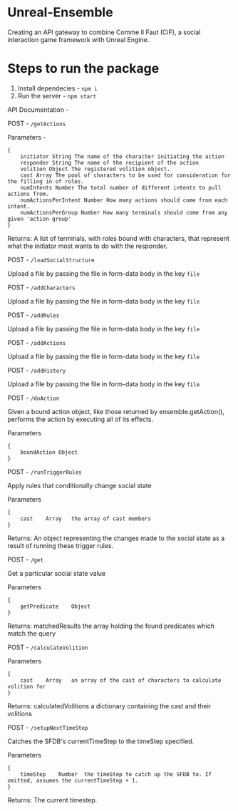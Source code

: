 # Unreal-Ensemble

Creating an API gateway to combine Comme Il Faut (CiF), a social interaction game framework with Unreal Engine.

# Steps to run the package

1. Install dependecies - `npm i`
2. Run the server - `npm start`

API Documentation -

POST - `/getActions`

Parameters - 
```
{
    initiator String The name of the character initiating the action
    responder String The name of the recipient of the action
    volition Object The registered volition object.
    cast Array The pool of characters to be used for consideration for the filling in of roles.
    numIntents Number The total number of different intents to pull actions from.
    numActionsPerIntent Number How many actions should come from each intent.
    numActionsPerGroup Number How many terminals should come from any given 'action group'
}
```

Returns:
A list of terminals, with roles bound with characters, that represent what the initiator most wants to do with the responder.

POST - `/loadSocialStructure`

Upload a file by passing the file in form-data body in the key `file`

POST - `/addCharacters`

Upload a file by passing the file in form-data body in the key `file`

POST - `/addRules`

Upload a file by passing the file in form-data body in the key `file`

POST - `/addActions`

Upload a file by passing the file in form-data body in the key `file`

POST - `/addHistory`

Upload a file by passing the file in form-data body in the key `file`

POST - `/doAction`

Given a bound action object, like those returned by ensemble.getAction(), performs the action by executing all of its effects.

Parameters
```
{
    boundAction Object
}
```

POST - `/runTriggerRules`

Apply rules that conditionally change social state

Parameters
```
{
    cast    Array   the array of cast members
}
```

Returns:
An object representing the changes made to the social state as a result of running these trigger rules.

POST - `/get`

Get a particular social state value

Parameters
```
{
    getPredicate    Object
}
```

Returns:
matchedResults the array holding the found predicates which match the query

POST - `/calculateVolition`

Parameters
```
{
    cast    Array   an array of the cast of characters to calculate volition for
}
```

Returns:
calculatedVolitions a dictionary containing the cast and their volitions

POST - `/setupNextTimeStep`

Catches the SFDB's currentTimeStep to the timeStep specified.

Parameters
```
{
    timeStep    Number  the timeStep to catch up the SFDB to. If omitted, assumes the currentTimeStep + 1.
}
```

Returns:
The current timestep.